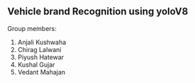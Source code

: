 ## Vehicle brand Recognition using yoloV8

Group members:

1. Anjali Kushwaha 
2. Chirag Lalwani
3. Piyush Hatewar
4. Kushal Gujar
5. Vedant Mahajan

